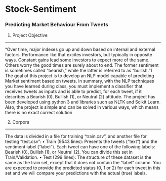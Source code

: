 # Stock-Sentiment
### Predicting Market Behaviour From Tweets

1. Project Objective

--- 

“Over time, major indexes go up and down based on internal and external factors. Performance like that excites investors, but typically in opposite ways. Constant gains lead some investors to expect more of the same. Others worry the good times are surely about to end. The former sentiment is sometimes called “bearish,” while the latter is referred to as “bullish.”1
The goal of this project is to develop an NLP model capable of predicting Market sentiment based on tweets. In summary, with the NLP techniques you have learned during class, you must implement a classifier that receives tweets as inputs and is able to predict, for each tweet, if it describes a Bearish (0), Bullish (1), or Neutral (2) attitude.
The project has been developed using python 3 and libraries such as NLTK and Scikit Learn. Also, the project is simple and can be solved in various ways, which means there is no exact correct solution.

2. Corpora

---

The data is divided in a file for training “train.csv”, and another file for testing “test.csv”:
•
Train (9543 lines): Presents the tweets (“text”) and the sentiment label (“label”). Each tweet can have one of the following labels: Bearish (0), Bullish (1), or Neutral (2). You can divide this set in Train/Validation.
•
Test (299 lines): The structure of these dataset is the same as the train set, except that it does not contain the “label” column. You are expected to provide the predicted status (0, 1 or 2) for each tweet in this set and we will compare your predictions with the actual (true) labels.


